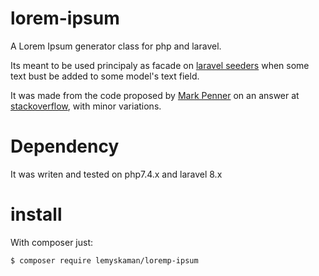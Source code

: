 # lorem-ipsum
A Lorem Ipsum generator class for php and laravel.

Its meant to be used principaly as facade on [laravel seeders](https://laravel.com/docs/8.x/seeding) when some text bust be added to some model's text field.

It was made from the code proposed by [Mark Penner](https://mpen.ca/) on an answer at [stackoverflow](https://stackoverflow.com/a/39986034), with minor variations.



# Dependency
It was writen and tested on php7.4.x and laravel 8.x

# install 
With composer just:
    
    $ composer require lemyskaman/loremp-ipsum
